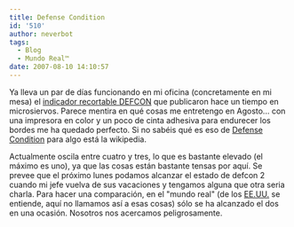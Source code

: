```yaml
---
title: Defense Condition
id: '510'
author: neverbot
tags:
  - Blog
  - Mundo Real™
date: 2007-08-10 14:10:57
---
```


Ya lleva un par de días funcionando en mi oficina (concretamente en mi mesa) el [indicador recortable DEFCON](http://www.microsiervos.com/archivo/microciervadas-varias/defcon-recortable.html) que publicaron hace un tiempo en microsiervos. Parece mentira en qué cosas me entretengo en Agosto... con una impresora en color y un poco de cinta adhesiva para endurecer los bordes me ha quedado perfecto. Si no sabéis qué es eso de [Defense Condition](http://en.wikipedia.org/wiki/DEFCON) para algo está la wikipedia.

Actualmente oscila entre cuatro y tres, lo que es bastante elevado (el máximo es uno), ya que las cosas están bastante tensas por aquí. Se prevee que el próximo lunes podamos alcanzar el estado de defcon 2 cuando mi jefe vuelva de sus vacaciones y tengamos alguna que otra seria charla. Para hacer una comparación, en el "mundo real" (de los [EE.UU.](http://en.wikipedia.org/wiki/USA) se entiende, aquí no llamamos así a esas cosas) sólo se ha alcanzado el dos en una ocasión. Nosotros nos acercamos peligrosamente.